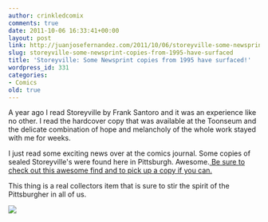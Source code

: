 ```yaml
---
author: crinkledcomix
comments: true
date: 2011-10-06 16:33:41+00:00
layout: post
link: http://juanjosefernandez.com/2011/10/06/storeyville-some-newsprint-copies-from-1995-have-surfaced/
slug: storeyville-some-newsprint-copies-from-1995-have-surfaced
title: 'Storeyville: Some Newsprint copies from 1995 have surfaced!'
wordpress_id: 331
categories:
- Comics
old: true
---
```


A year ago I read Storeyville by Frank Santoro and it was an experience like no other. I read the hardcover copy that was available at the Toonseum and the delicate combination of hope and melancholy of the whole work stayed with me for weeks.

I just read some exciting news over at the comics journal. Some copies of sealed Storeyville's were found here in Pittsburgh. Awesome.[ Be sure to check out this awesome find and to pick up a copy if you can.](http://www.copaceticcomics.com/comics/1343)

This thing is a real collectors item that is sure to stir the spirit of the Pittsburgher in all of us.

[![](http://fernandezjuanjose.files.wordpress.com/2011/10/50820.jpg)](http://fernandezjuanjose.files.wordpress.com/2011/10/50820.jpg)
